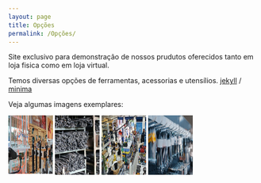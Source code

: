 ```yaml
---
layout: page
title: Opções
permalink: /Opções/
---
```


Site exclusivo para demonstração de nossos prudutos oferecidos tanto em loja fisica como em loja virtual. 

Temos diversas opções de ferramentas, acessorias e utensílios.
[jekyll][jekyll-organization] /
[minima](https://github.com/jekyll/minima)

Veja algumas imagens exemplares:

<img src="assets/seguranca.png" width="90px" height="120px"/>   
<img src="assets/ferramentas.png" width="90px" height="120px"/> 
<img src="assets/loja.png" width="90px" height="120px"/>        
<img src="assets/chave.png" width="90px" height="120px"/>



[jekyll-organization]: https://github.com/jekyll
